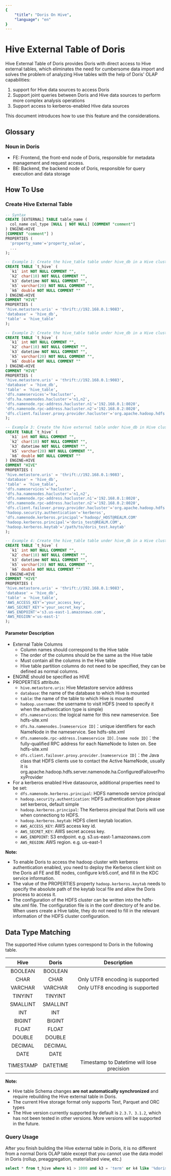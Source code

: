 ```yaml
---
{
    "title": "Doris On Hive",
    "language": "en"
}
---
```


<!-- 
Licensed to the Apache Software Foundation (ASF) under one
or more contributor license agreements.  See the NOTICE file
distributed with this work for additional information
regarding copyright ownership.  The ASF licenses this file
to you under the Apache License, Version 2.0 (the
"License"); you may not use this file except in compliance
with the License.  You may obtain a copy of the License at

  http://www.apache.org/licenses/LICENSE-2.0

Unless required by applicable law or agreed to in writing,
software distributed under the License is distributed on an
"AS IS" BASIS, WITHOUT WARRANTIES OR CONDITIONS OF ANY
KIND, either express or implied.  See the License for the
specific language governing permissions and limitations
under the License.
-->

# Hive External Table of Doris
<version deprecated="1.2.0" comment="Please use the multi-directory function to access Hive">

Hive External Table of Doris provides Doris with direct access to Hive external tables, which eliminates the need for cumbersome data import and solves the problem of analyzing Hive tables with the help of Doris' OLAP capabilities: 

 1. support for Hive data sources to access Doris
 2. Support joint queries between Doris and Hive data sources to perform more complex analysis operations
 3. Support access to kerberos-enabled Hive data sources

This document introduces how to use this feature and the considerations.
</version>
## Glossary

### Noun in Doris

* FE: Frontend, the front-end node of Doris, responsible for metadata management and request access.
* BE: Backend, the backend node of Doris, responsible for query execution and data storage

## How To Use

### Create Hive External Table 

```sql
-- Syntax
CREATE [EXTERNAL] TABLE table_name (
  col_name col_type [NULL | NOT NULL] [COMMENT "comment"]
) ENGINE=HIVE
[COMMENT "comment"] )
PROPERTIES (
  'property_name'='property_value',
  ...
);

-- Example 1: Create the hive_table table under hive_db in a Hive cluster
CREATE TABLE `t_hive` (
  `k1` int NOT NULL COMMENT "",
  `k2` char(10) NOT NULL COMMENT "",
  `k3` datetime NOT NULL COMMENT "",
  `k5` varchar(20) NOT NULL COMMENT "",
  `k6` double NOT NULL COMMENT ""
) ENGINE=HIVE
COMMENT "HIVE"
PROPERTIES (
'hive.metastore.uris' = 'thrift://192.168.0.1:9083',
'database' = 'hive_db',
'table' = 'hive_table'
);

-- Example 2: Create the hive_table table under hive_db in a Hive cluster with HDFS HA configuration.
CREATE TABLE `t_hive` (
  `k1` int NOT NULL COMMENT "",
  `k2` char(10) NOT NULL COMMENT "",
  `k3` datetime NOT NULL COMMENT "",
  `k5` varchar(20) NOT NULL COMMENT "",
  `k6` double NOT NULL COMMENT ""
) ENGINE=HIVE
COMMENT "HIVE"
PROPERTIES (
'hive.metastore.uris' = 'thrift://192.168.0.1:9083',
'database' = 'hive_db',
'table' = 'hive_table',
'dfs.nameservices'='hacluster',
'dfs.ha.namenodes.hacluster'='n1,n2',
'dfs.namenode.rpc-address.hacluster.n1'='192.168.0.1:8020',
'dfs.namenode.rpc-address.hacluster.n2'='192.168.0.2:8020',
'dfs.client.failover.proxy.provider.hacluster'='org.apache.hadoop.hdfs.server.namenode.ha.ConfiguredFailoverProxyProvider'
);

-- Example 3: Create the hive external table under hive_db in Hive cluster with HDFS HA and enable kerberos authentication. 
CREATE TABLE `t_hive` (
  `k1` int NOT NULL COMMENT "",
  `k2` char(10) NOT NULL COMMENT "",
  `k3` datetime NOT NULL COMMENT "",
  `k5` varchar(20) NOT NULL COMMENT "",
  `k6` double NOT NULL COMMENT ""
) ENGINE=HIVE
COMMENT "HIVE"
PROPERTIES (
'hive.metastore.uris' = 'thrift://192.168.0.1:9083',
'database' = 'hive_db',
'table' = 'hive_table',
'dfs.nameservices'='hacluster',
'dfs.ha.namenodes.hacluster'='n1,n2',
'dfs.namenode.rpc-address.hacluster.n1'='192.168.0.1:8020',
'dfs.namenode.rpc-address.hacluster.n2'='192.168.0.2:8020',
'dfs.client.failover.proxy.provider.hacluster'='org.apache.hadoop.hdfs.server.namenode.ha.ConfiguredFailoverProxyProvider',
'hadoop.security.authentication'='kerberos',
'dfs.namenode.kerberos.principal'='hadoop/_HOST@REALM.COM'
'hadoop.kerberos.principal'='doris_test@REALM.COM',
'hadoop.kerberos.keytab'='/path/to/doris_test.keytab'
);

-- Example 4: Create the hive_table table under hive_db in a Hive cluster with data stored on S3
CREATE TABLE `t_hive` (
  `k1` int NOT NULL COMMENT "",
  `k2` char(10) NOT NULL COMMENT "",
  `k3` datetime NOT NULL COMMENT "",
  `k5` varchar(20) NOT NULL COMMENT "",
  `k6` double NOT NULL COMMENT ""
) ENGINE=HIVE
COMMENT "HIVE"
PROPERTIES (
'hive.metastore.uris' = 'thrift://192.168.0.1:9083',
'database' = 'hive_db',
'table' = 'hive_table',
'AWS_ACCESS_KEY'='your_access_key',
'AWS_SECRET_KEY'='your_secret_key',
'AWS_ENDPOINT'='s3.us-east-1.amazonaws.com',
'AWS_REGION'='us-east-1'
);

```

#### Parameter Description

- External Table Columns
    - Column names should correspond to the Hive table
    - The order of the columns should be the same as the Hive table
    - Must contain all the columns in the Hive table
    - Hive table partition columns do not need to be specified, they can be defined as normal columns.
- ENGINE should be specified as HIVE
- PROPERTIES attribute.
    - `hive.metastore.uris`: Hive Metastore service address
    - `database`: the name of the database to which Hive is mounted
    - `table`: the name of the table to which Hive is mounted
    - `hadoop.username`: the username to visit HDFS (need to specify it when the authentication type is simple)
    - `dfs.nameservices`: the logical name for this new nameservice. See hdfs-site.xml
    - `dfs.ha.namenodes.[nameservice ID]`：unique identifiers for each NameNode in the nameservice. See hdfs-site.xml
    - `dfs.namenode.rpc-address.[nameservice ID].[name node ID]`：the fully-qualified RPC address for each NameNode to listen on. See hdfs-site.xml
    - `dfs.client.failover.proxy.provider.[nameservice ID]`：the Java class that HDFS clients use to contact the Active NameNode, usually it is org.apache.hadoop.hdfs.server.namenode.ha.ConfiguredFailoverProxyProvider
- For a kerberos enabled Hive datasource, additional properties need to be set:
    - `dfs.namenode.kerberos.principal`: HDFS namenode service principal
    - `hadoop.security.authentication`: HDFS authentication type please set kerberos, default simple
    - `hadoop.kerberos.principal`: The Kerberos pincipal that Doris will use when connectiong to HDFS.
    - `hadoop.kerberos.keytab`: HDFS client keytab location.
    - `AWS_ACCESS_KEY`: AWS access key id.
    - `AWS_SECRET_KEY`: AWS secret access key.
    - `AWS_ENDPOINT`: S3 endpoint. e.g. s3.us-east-1.amazonaws.com
    - `AWS_REGION`: AWS region. e.g. us-east-1

**Note:**
- To enable Doris to access the hadoop cluster with kerberos authentication enabled, you need to deploy the Kerberos client kinit on the Doris all FE and BE nodes, configure krb5.conf, and fill in the KDC service information.
- The value of the PROPERTIES property `hadoop.kerberos.keytab` needs to specify the absolute path of the keytab local file and allow the Doris process to access it.
- The configuration of the HDFS cluster can be written into the hdfs-site.xml file. The configuration file is in the conf directory of fe and be. When users create a Hive table, they do not need to fill in the relevant information of the HDFS cluster configuration.


    
## Data Type Matching

The supported Hive column types correspond to Doris in the following table.

|  Hive  | Doris  |             Description              |
| :------: | :----: | :-------------------------------: |
|   BOOLEAN  | BOOLEAN  |                         |
|   CHAR   |  CHAR  |    Only UTF8 encoding is supported      |
|   VARCHAR | VARCHAR |  Only UTF8 encoding is supported     |
|   TINYINT   | TINYINT |  |
|   SMALLINT  | SMALLINT |  |
|   INT  | INT |  |
|   BIGINT  | BIGINT |  |
|   FLOAT   |  FLOAT  |                                   |
|   DOUBLE  | DOUBLE |  |
|   DECIMAL  | DECIMAL |  |
|   DATE   |  DATE  |                                   |
|   TIMESTAMP  | DATETIME | Timestamp to Datetime will lose precision |

**Note:** 
- Hive table Schema changes **are not automatically synchronized** and require rebuilding the Hive external table in Doris.
- The current Hive storage format only supports Text, Parquet and ORC types
- The Hive version currently supported by default is `2.3.7、3.1.2`, which has not been tested in other versions. More versions will be supported in the future.

### Query Usage

After you finish building the Hive external table in Doris, it is no different from a normal Doris OLAP table except that you cannot use the data model in Doris (rollup, preaggregation, materialized view, etc.)

```sql
select * from t_hive where k1 > 1000 and k3 = 'term' or k4 like '%doris';
```
